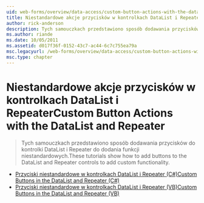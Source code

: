 ```yaml
---
uid: web-forms/overview/data-access/custom-button-actions-with-the-datalist-and-repeater/index
title: Niestandardowe akcje przycisków w kontrolkach DataList i Repeater | Dokumentacja firmy Microsoft
author: rick-anderson
description: Tych samouczkach przedstawiono sposób dodawania przycisków do kontrolki DataList i Repeater do dodania funkcji niestandardowych.
ms.author: riande
ms.date: 10/05/2011
ms.assetid: d017f36f-0152-43c7-ac44-6c7c755ea79a
msc.legacyurl: /web-forms/overview/data-access/custom-button-actions-with-the-datalist-and-repeater
msc.type: chapter
---
```

<a name="custom-button-actions-with-the-datalist-and-repeater"></a><span data-ttu-id="128d6-103">Niestandardowe akcje przycisków w kontrolkach DataList i Repeater</span><span class="sxs-lookup"><span data-stu-id="128d6-103">Custom Button Actions with the DataList and Repeater</span></span>
====================
> <span data-ttu-id="128d6-104">Tych samouczkach przedstawiono sposób dodawania przycisków do kontrolki DataList i Repeater do dodania funkcji niestandardowych.</span><span class="sxs-lookup"><span data-stu-id="128d6-104">These tutorials show how to add buttons to the DataList and Repeater controls to add custom functionality.</span></span>


- [<span data-ttu-id="128d6-105">Przyciski niestandardowe w kontrolkach DataList i Repeater (C#)</span><span class="sxs-lookup"><span data-stu-id="128d6-105">Custom Buttons in the DataList and Repeater (C#)</span></span>](custom-buttons-in-the-datalist-and-repeater-cs.md)
- [<span data-ttu-id="128d6-106">Przyciski niestandardowe w kontrolkach DataList i Repeater (VB)</span><span class="sxs-lookup"><span data-stu-id="128d6-106">Custom Buttons in the DataList and Repeater (VB)</span></span>](custom-buttons-in-the-datalist-and-repeater-vb.md)
